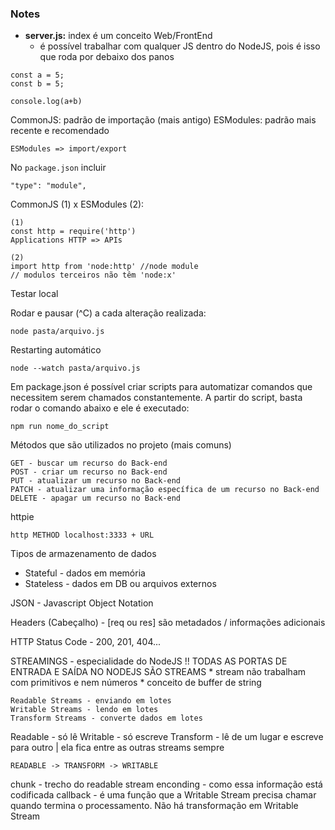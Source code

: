 
### Notes


* <b>server.js:</b> index é um conceito Web/FrontEnd
    *  é possível trabalhar com qualquer JS dentro do NodeJS, pois é isso que roda por debaixo dos panos

```    
const a = 5;
const b = 5;

console.log(a+b)
```

CommonJS: padrão de importação (mais antigo)
ESModules: padrão mais recente e recomendado 

```
ESModules => import/export
```

No `package.json` incluir 
```
"type": "module",
```

CommonJS (1) x ESModules (2):

```
(1)
const http = require('http')
Applications HTTP => APIs 

(2)
import http from 'node:http' //node module
// modulos terceiros não têm 'node:x'
```

Testar local

Rodar e pausar (^C) a cada alteração realizada:
```
node pasta/arquivo.js
```

Restarting automático
```
node --watch pasta/arquivo.js
```

Em package.json é possível criar scripts para automatizar comandos que necessitem serem chamados constantemente. A partir do script, basta rodar o comando abaixo e ele é executado:

```
npm run nome_do_script
```

Métodos que são utilizados no projeto (mais comuns)

```
GET - buscar um recurso do Back-end
POST - criar um recurso no Back-end
PUT - atualizar um recurso no Back-end
PATCH - atualizar uma informação específica de um recurso no Back-end
DELETE - apagar um recurso no Back-end 
```

httpie 

```
http METHOD localhost:3333 + URL
```
Tipos de armazenamento de dados

* Stateful - dados em memória
* Stateless - dados em DB ou arquivos externos

JSON - Javascript Object Notation

Headers (Cabeçalho) - [req ou res] são metadados / informações adicionais 

HTTP Status Code - 200, 201, 404... 

STREAMINGS - especialidade do NodeJS 
!! TODAS AS PORTAS DE ENTRADA E SAÍDA NO NODEJS SÃO STREAMS
    * stream não trabalham com primitivos e nem números
    * conceito de buffer de string
```
Readable Streams - enviando em lotes
Writable Streams - lendo em lotes
Transform Streams - converte dados em lotes
```
Readable - só lê
Writable - só escreve 
Transform - lê de um lugar e escreve para outro | ela fica entre as outras streams sempre

```
READABLE -> TRANSFORM -> WRITABLE
```

chunk - trecho do readable stream
enconding - como essa informação está codificada
callback - é uma função que a Writable Stream precisa chamar quando termina o processamento. Não há transformação em Writable Stream 
